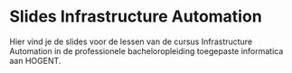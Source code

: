 # Slides Infrastructure Automation

Hier vind je de slides voor de lessen van de cursus Infrastructure Automation in de professionele bacheloropleiding toegepaste informatica aan HOGENT.